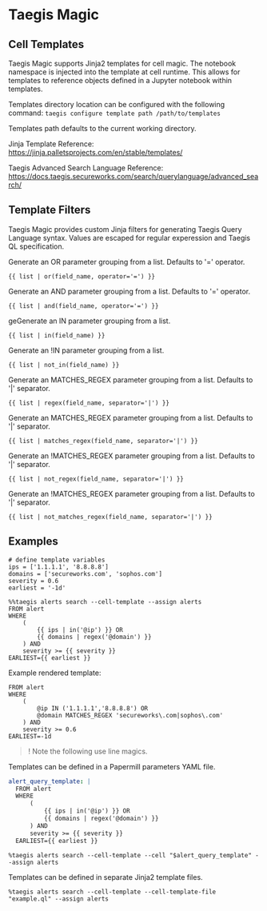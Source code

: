 # Taegis Magic

## Cell Templates

Taegis Magic supports Jinja2 templates for cell magic.  The notebook namespace is injected into the template at cell runtime.  This allows for templates to reference objects defined in a Jupyter notebook within templates.

Templates directory location can be configured with the following command:
`taegis configure template path /path/to/templates`

Templates path defaults to the current working directory.

Jinja Template Reference:
https://jinja.palletsprojects.com/en/stable/templates/

Taegis Advanced Search Language Reference:
https://docs.taegis.secureworks.com/search/querylanguage/advanced_search/

## Template Filters

Taegis Magic provides custom Jinja filters for generating Taegis Query Language syntax.  Values are escaped for regular experession and Taegis QL specification.

Generate an OR parameter grouping from a list.  Defaults to '=' operator.
```
{{ list | or(field_name, operator='=') }}
```

Generate an AND parameter grouping from a list.  Defaults to '=' operator.
```
{{ list | and(field_name, operator='=') }}
```

geGenerate an IN parameter grouping from a list.
```
{{ list | in(field_name) }}
```

Generate an !IN parameter grouping from a list.
```
{{ list | not_in(field_name) }}
```

Generate an MATCHES_REGEX parameter grouping from a list.  Defaults to '|' separator.
```
{{ list | regex(field_name, separator='|') }}
```

Generate an MATCHES_REGEX parameter grouping from a list.  Defaults to '|' separator.
```
{{ list | matches_regex(field_name, separator='|') }}
```

Generate an !MATCHES_REGEX parameter grouping from a list.  Defaults to '|' separator.
```
{{ list | not_regex(field_name, separator='|') }}
```

Generate an !MATCHES_REGEX parameter grouping from a list.  Defaults to '|' separator.

```
{{ list | not_matches_regex(field_name, separator='|') }}
```

## Examples

```
# define template variables
ips = ['1.1.1.1', '8.8.8.8']
domains = ['secureworks.com', 'sophos.com']
severity = 0.6
earliest = '-1d'
```

```
%%taegis alerts search --cell-template --assign alerts
FROM alert 
WHERE
    ( 
        {{ ips | in('@ip') }} OR
        {{ domains | regex('@domain') }} 
    ) AND
    severity >= {{ severity }}
EARLIEST={{ earliest }}
```

Example rendered template:
```
FROM alert 
WHERE
    ( 
        @ip IN ('1.1.1.1','8.8.8.8') OR
        @domain MATCHES_REGEX 'secureworks\.com|sophos\.com'
    ) AND
    severity >= 0.6
EARLIEST=-1d
```

> ! Note the following use line magics.

Templates can be defined in a Papermill parameters YAML file.

```yaml
alert_query_template: |
  FROM alert 
  WHERE
      ( 
          {{ ips | in('@ip') }} OR
          {{ domains | regex('@domain') }} 
      ) AND
      severity >= {{ severity }}
  EARLIEST={{ earliest }}
```

```
%taegis alerts search --cell-template --cell "$alert_query_template" --assign alerts
```

Templates can be defined in separate Jinja2 template files.

```
%taegis alerts search --cell-template --cell-template-file "example.ql" --assign alerts
```
